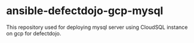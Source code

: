 # ansible-defectdojo-gcp-mysql
This repository used for deploying mysql server using CloudSQL instance on gcp for defectdojo.
